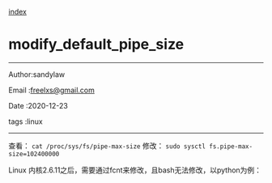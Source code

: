 
[index](./index.md)

# modify_default_pipe_size 

---

Author:sandylaw

Email :freelxs@gmail.com

Date  :2020-12-23

tags  :linux

---

查看：
`cat /proc/sys/fs/pipe-max-size`
修改：
`sudo sysctl fs.pipe-max-size=102400000`

Linux 内核2.6.11之后，需要通过fcnt来修改，且bash无法修改，以python为例：

